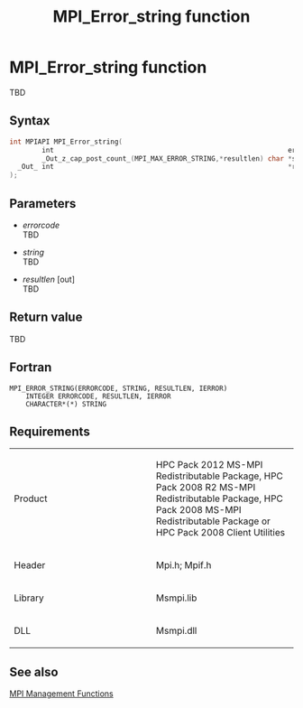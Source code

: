 ﻿---
title: MPI_Error_string function
TOCTitle: MPI_Error_string function
ms:assetid: 8809420b-8081-4057-a422-a6abc1f19dd4
ms:mtpsurl: https://msdn.microsoft.com/en-us/library/Dn473300(v=VS.85)
ms:contentKeyID: 59360846
ms.date: 03/28/2018
mtps_version: v=VS.85
f1_keywords:
- mpi/MPI_Error_string
- mpi/MPI_FILE_CALL_ERRHANDLER
- MPI_ERROR_STRING
- mpif/MPI_Error_string
- mpif/MPI_FILE_CALL_ERRHANDLER
dev_langs:
- C++
- C
---

# MPI\_Error\_string function

TBD

## Syntax

``` c++
int MPIAPI MPI_Error_string(
        int                                                          errorcode,
        _Out_z_cap_post_count_(MPI_MAX_ERROR_STRING,*resultlen) char *string,
  _Out_ int                                                          *resultlen
);
```

## Parameters

  - *errorcode*  
    TBD

  - *string*  
    TBD

  - *resultlen* \[out\]  
    TBD

## Return value

TBD

## Fortran

    MPI_ERROR_STRING(ERRORCODE, STRING, RESULTLEN, IERROR)
        INTEGER ERRORCODE, RESULTLEN, IERROR
        CHARACTER*(*) STRING

## Requirements

<table>
<colgroup>
<col style="width: 50%" />
<col style="width: 50%" />
</colgroup>
<tbody>
<tr class="odd">
<td><p>Product</p></td>
<td><p>HPC Pack 2012 MS-MPI Redistributable Package, HPC Pack 2008 R2 MS-MPI Redistributable Package, HPC Pack 2008 MS-MPI Redistributable Package or HPC Pack 2008 Client Utilities</p></td>
</tr>
<tr class="even">
<td><p>Header</p></td>
<td>Mpi.h;
Mpif.h</td>
</tr>
<tr class="odd">
<td><p>Library</p></td>
<td>Msmpi.lib</td>
</tr>
<tr class="even">
<td><p>DLL</p></td>
<td>Msmpi.dll</td>
</tr>
</tbody>
</table>


## See also

[MPI Management Functions](mpi-management-functions.md)

